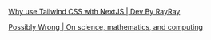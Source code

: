 [Why use Tailwind CSS with NextJS | Dev By RayRay](https://byrayray.dev/posts/2020-12-27-why-use-tailwind-css-with-nextjs)

[Possibly Wrong | On science, mathematics, and computing](https://possiblywrong.wordpress.com/)
